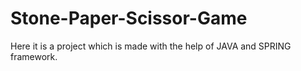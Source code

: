 # Stone-Paper-Scissor-Game
Here it is a project which is made with the help of JAVA and SPRING framework.
